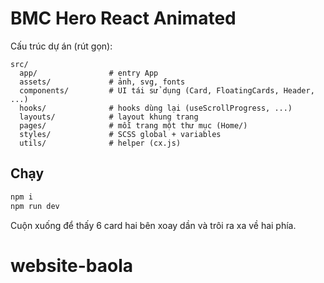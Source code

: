 # BMC Hero React Animated

Cấu trúc dự án (rút gọn):
```
src/
  app/                # entry App
  assets/             # ảnh, svg, fonts
  components/         # UI tái sử dụng (Card, FloatingCards, Header, ...)
  hooks/              # hooks dùng lại (useScrollProgress, ...)
  layouts/            # layout khung trang
  pages/              # mỗi trang một thư mục (Home/)
  styles/             # SCSS global + variables
  utils/              # helper (cx.js)
```

## Chạy
```bash
npm i
npm run dev
```
Cuộn xuống để thấy 6 card hai bên xoay dần và trôi ra xa về hai phía.
# website-baola
